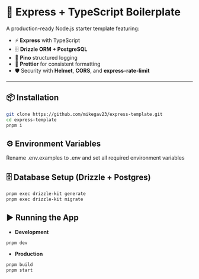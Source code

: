 # 🚀 Express + TypeScript Boilerplate

A production-ready Node.js starter template featuring:

- ⚡ **Express** with TypeScript
- 🗄️ **Drizzle ORM + PostgreSQL**
- 📝 **Pino** structured logging
- 🎨 **Prettier** for consistent formatting
- 🛡️ Security with **Helmet**, **CORS**, and **express-rate-limit**

---

## 📦 Installation

```bash
git clone https://github.com/mikegav23/express-template.git
cd express-template
pnpm i
```

## ⚙️ Environment Variables

Rename .env.examples to .env and set all required environment variables

## 🗄️ Database Setup (Drizzle + Postgres)

```bash
pnpm exec drizzle-kit generate
pnpm exec drizzle-kit migrate
```

## ▶️ Running the App

- **Development**

```bash
pnpm dev
```

- **Production**

```bash
pnpm build
pnpm start
```
